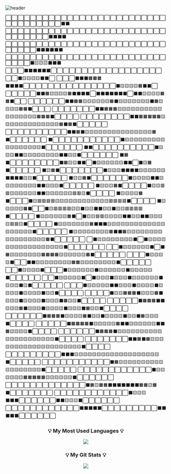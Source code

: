 ![header](https://capsule-render.vercel.app/api?type=waving&color=auto&height=200&section=header&text=Welcome%20to%20Jay's%20GitHub!%20🥳&fontSize=40&animation=twinkling)

<div>
⬜⬜⬜⬜⬜⬜⬜⬜⬜⬜⬜⬜⬜⬜⬜⬜⬜⬜⬜⬜⬜⬜⬜⬜⬜⬜⬜⬜⬜⬜⬜⬜⬜⬜⬜⬛⬛
⬜⬜⬜⬜⬜⬜⬜⬜⬜⬜⬜⬜⬜⬜⬜⬜⬜⬜⬜⬜⬜⬜⬜⬜⬜⬜⬜⬜⬜⬜⬜⬜⬜⬛⬛⬛⬛
⬜⬜⬜⬜⬜⬜⬜⬜⬜⬜⬜⬜⬜⬜⬜⬜⬜⬜⬜⬜⬜⬜⬜⬜⬜⬜⬜⬜⬜⬜⬜⬛⬛⬛⬛⬛⬛
⬜⬜⬜⬜⬜⬜⬜⬜⬜⬜⬜⬜⬜⬜⬜⬜⬜⬜⬜⬜⬜⬜⬜⬜⬜⬜⬜⬜⬜⬜⬛🟨🟨🟨⬛⬛⬛
⬜⬜⬜⬛⬛⬛⬛⬛⬛⬜⬜⬜⬜⬜⬜⬜⬜⬜⬜⬜⬜⬜⬜⬜⬜⬜⬜⬜⬜⬛🟨🟨🟨🟨⬛⬛⬜
⬜⬜⬜⬛⬛⬛🟧🟧🟧⬛⬛⬛⬛⬜⬜⬜⬜⬜⬜⬜⬜⬜⬜⬜⬜⬜⬜⬜⬛🟨🟨🟨🟨🟧⬛⬛⬜
⬜⬜⬜⬜⬜⬛⬛🟫🟨🟨🟨🟨🟧⬛⬛⬛⬛⬜⬛⬛⬛⬛⬛⬛⬛⬜⬛⬛🟨🟨🟨🟨🟧🟧⬛⬜⬜
⬜⬜⬜⬜⬜⬜⬛⬛🟫🟧🟨🟨🟨🟨🟨🟨🟧⬛🟨🟨🟨🟨🟨🟨🟨⬛🟧🟨🟨🟨🟨🟧🟧⬛⬜⬜⬜
⬜⬜⬜⬜⬜⬜⬜⬛⬛🟧🟧🟧🟨🟨🟨🟨🟨🟨🟨🟨🟨🟨🟨🟨🟨🟨🟨🟨🟨🟧🟧🟧⬛⬜⬜⬜⬜
⬜⬜⬜⬜⬜⬜⬜⬜⬛⬛🟧🟧🟧🟧🟧🟨🟨🟨🟨🟨🟨🟨🟨🟨🟨🟨🟨🟨🟧⬛🟧⬛⬜⬜⬜⬜⬜
⬜⬜⬜⬜⬜⬜⬜⬜⬜⬜⬛⬛🟧⬛🟨🟨🟨🟨🟨🟨🟨🟨🟨🟨🟨🟨🟨🟨🟨🟧⬛⬜⬜⬜⬜⬜⬜
⬛⬜⬜⬜⬜⬜⬜⬜⬜⬜⬜⬜⬛🟨🟨🟨🟨🟨🟨🟨🟨🟨🟨🟨🟨🟨🟨🟨🟨🟨⬛⬜⬜⬜⬜⬜⬜
⬛⬛⬜⬜⬜⬜⬜⬜⬜⬜⬜⬜⬛🟨🟨🟨⬛⬛🟨🟨🟨🟨🟨🟨🟨🟨⬛⬛🟨🟨⬛⬜⬜⬜⬜⬜⬜
⬛🟧⬛⬜⬜⬜⬜⬜⬜⬜⬜⬛🟧🟨🟨⬛⬛⬜⬛🟨🟨🟨🟨🟨🟨⬛⬛⬜⬛🟨🟧⬛⬜⬜⬜⬜⬜
⬛🟨🟧⬛⬜⬜⬜⬜⬜⬜⬜⬛🟨🟨🟨⬛⬛⬛⬛🟨🟨🟨🟨🟨🟨⬛⬛⬛⬛🟨🟨⬛⬜⬜⬜⬜⬜
⬛🟨🟨🟧⬛⬜⬜⬜⬜⬜⬜⬛🟨🟨🟨🟨⬛⬛🟨🟨🟨🟨🟨🟨🟨🟨⬛⬛🟨🟨🟨⬛⬜⬜⬜⬜⬜
⬛🟨🟨🟨🟧⬛⬜⬜⬜⬜⬛🟨🟨🟥🟥🟨🟨🟨🟨🟨🟨⬛⬛🟨🟨🟨🟨🟨🟨🟥🟥🟨⬛⬜⬜⬜⬜
⬛🟨🟨🟨🟨🟧⬛⬜⬜⬜⬛🟨🟥🟥🟥🟥🟨🟨🟨🟨🟨🟨🟨🟨🟨🟨🟨🟨🟥🟥🟥🟥⬛⬜⬜⬜⬜
⬛🟨🟨🟨🟨🟨🟧⬛⬜⬜⬛🟨🟥🟥🟥🟥🟨🟨⬛🟨🟨⬛⬛🟨🟨⬛🟨🟨🟥🟥🟥🟥⬛⬜⬜⬜⬜
⬛🟨🟨🟨🟨🟨🟨🟧⬛⬜⬛🟨🟨🟥🟥🟨🟨🟨🟨⬛⬛🟨🟨⬛⬛🟨🟨🟨🟨🟥🟥🟨⬛⬜⬜⬜⬜
⬛🟨🟨🟨🟨🟨🟨🟨🟧⬛⬛⬛🟨🟨🟨🟨🟨🟨🟨🟨🟨🟨🟨🟨🟨🟨🟨🟨🟨🟨🟨⬛⬜⬜⬜⬜⬜
⬛🟨🟨🟨🟨🟨🟨🟨🟨🟧⬛⬛🟧🟨🟨🟨🟨🟨🟨🟨🟨🟨🟨🟨🟨🟨🟨🟨🟨🟨🟧⬛⬜⬜⬜⬜⬜
⬜⬛🟨🟨🟨🟨🟨🟨🟨🟨⬛⬜⬛🟨🟨🟨🟨🟨🟨🟨🟨🟨🟨🟨🟨🟨🟨🟨🟨🟨⬛⬜⬜⬜⬜⬜⬜
⬜⬜⬛🟨🟨🟨🟨🟨🟨⬛⬜⬛🟧🟨🟨🟨🟨🟨🟨🟨🟧🟧🟧🟧🟨🟨🟨🟨🟨🟨🟧⬛⬜⬜⬜⬜⬜
⬜⬜⬜⬛🟨🟨🟨🟨⬛⬜⬜⬛⬛🟨🟨🟨🟨🟨🟨🟨🟨🟧🟧🟨🟨🟨🟨🟨🟨🟨🟨⬛⬜⬜⬜⬜⬜
⬜⬜⬛🟨🟨🟨🟨⬛⬜⬜⬜⬛🟨🟨🟨🟨🟨🟨⬛🟨🟨🟨🟨🟨🟨⬛🟨🟨🟨🟨🟨⬛⬜⬜⬜⬜⬜
⬜⬜⬛🟨🟨🟨🟨🟨⬛⬜⬛🟨🟨🟨⬛🟨🟨🟨⬛🟨🟨🟨🟨🟨🟨⬛🟨🟨🟨⬛🟨⬛⬜⬜⬜⬜⬜
⬜⬜⬜⬛🟨🟨🟨🟨🟨⬛⬛🟨🟨🟨⬛🟨🟨🟨🟨⬛🟨🟨🟨🟨⬛🟨🟨🟨🟨⬛🟨🟨⬛⬜⬜⬜⬜
⬜⬜⬜⬜⬛🟨🟨🟧🟧🟫⬛🟨🟨🟨🟧⬛🟨🟨🟨⬛🟨🟨🟨🟨⬛🟨🟨🟨⬛🟧🟨🟨⬛⬜⬜⬜⬜
⬜⬜⬜⬜⬜⬛🟧🟧🟧⬛⬛🟨🟨🟨🟧⬛🟨🟨🟨⬛🟨🟨🟨🟨⬛🟨🟨🟨⬛🟧🟨🟨⬛⬜⬜⬜⬜
⬜⬜⬜⬜⬜⬜⬛🟧🟫🟫⬛🟨🟨🟨🟨🟧⬛🟨🟨⬛🟨🟨🟨🟨⬛🟨🟨⬛🟧🟨🟨🟨⬛⬜⬜⬜⬜
⬜⬜⬜⬜⬜⬛🟫🟫🟫🟫⬛🟨🟨🟨🟨🟨🟧⬛⬛🟨🟨🟨🟨🟨🟨⬛⬛🟧🟨🟨🟨🟨⬛⬜⬜⬜⬜
⬜⬜⬜⬜⬜⬜⬛🟫🟫🟫⬛🟨🟨🟨🟨🟨🟨🟨🟨🟨🟨🟨🟨🟨🟨🟨🟨🟨🟨🟨🟨🟨⬛⬜⬜⬜⬜
⬜⬜⬜⬜⬜⬜⬜⬛⬛🟫⬛🟧🟨🟨🟨🟨🟨🟨🟨🟨🟨🟨🟨🟨🟨🟨🟨🟨🟨🟨🟨🟨⬛⬜⬜⬜⬜
⬜⬜⬜⬜⬜⬜⬜⬜⬜⬛⬛⬛🟨🟨🟨🟨🟨🟨🟨🟨🟨🟨🟨🟨🟨🟨🟨🟨🟨🟨🟨⬛⬜⬜⬜⬜⬜
⬜⬜⬜⬜⬜⬜⬜⬜⬜⬜⬜⬛🟧🟨🟨🟨🟨🟨🟨🟨🟨🟨🟨🟨🟨🟨🟨🟨🟨🟨🟨⬛⬜⬜⬜⬜⬜
⬜⬜⬜⬜⬜⬜⬜⬜⬜⬜⬜⬜⬛🟨🟨🟨🟨🟨🟨🟧🟧🟧🟧🟧🟨🟨🟨🟨🟨🟨⬛⬜⬜⬜⬜⬜⬜
⬜⬜⬜⬜⬜⬜⬜⬜⬜⬜⬜⬜⬜⬛🟧🟨🟧🟧⬛⬛⬛⬛⬛⬛⬛🟧🟧🟨🟧⬛⬜⬜⬜⬜⬜⬜⬜
⬜⬜⬜⬜⬜⬜⬜⬜⬜⬜⬜⬜⬛🟨🟨🟨⬛⬛⬛⬜⬜⬜⬜⬜⬜⬛⬛🟨🟨🟨⬛⬜⬜⬜⬜⬜⬜
⬜⬜⬜⬜⬜⬜⬜⬜⬜⬜⬜⬜⬛⬛⬛⬛⬛⬜⬜⬜⬜⬜⬜⬜⬜⬜⬛⬛⬛⬛⬛⬜⬜⬜⬜⬜⬜
</div>


<h3 align="center">💡 My Most Used Languages 💡</h3>
<p align="center">
  <a href="https://github.com/jiwoopark727">
    <img align="center" src="https://github-readme-stats.vercel.app/api/top-langs/?username=jiwoopark727&layout=compact&show_icons=true&show_owner=true&hide_title=false&theme=radical&hide=java" />
  </a>
</p>
<h3 align="center">💡 My Git Stats 💡</h3>
<p align="center">
  <a href="https://github.com/jiwoopark727">
    <img align="center" src="https://github-readme-stats.vercel.app/api?username=jiwoopark727&hide=${가릴항목}&hide_title=${타이틀숨김}&show_icons=true&include_all_commits=false&theme=radical" />
  </a>
</p>


<!--
**jiwoopark727/jiwoopark727** is a ✨ _special_ ✨ repository because its `README.md` (this file) appears on your GitHub profile.

Here are some ideas to get you started:

- 🔭 I’m currently working on ...
- 🌱 I’m currently learning ...
- 👯 I’m looking to collaborate on ...
- 🤔 I’m looking for help with ...
- 💬 Ask me about ...
- 📫 How to reach me: ...
- 😄 Pronouns: ...
- ⚡ Fun fact: ...
-->
